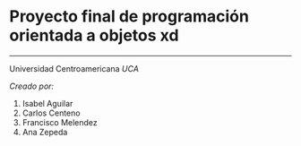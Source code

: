 # Proyecto final de programación orientada a objetos xd

------------------------

<p>Universidad Centroamericana <em>UCA</em></p>


<p><em>Creado por:</em>
<ol>  
  <li>Isabel Aguilar</li>
  <li>Carlos Centeno</li>
  <li>Francisco Melendez</li>
  <li>Ana Zepeda</li>
</ol>
</p>
